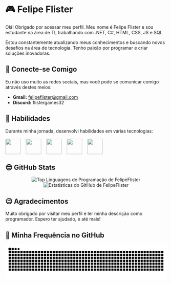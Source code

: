 # 🎮 Felipe Flister

Olá! Obrigado por acessar meu perfil. Meu nome é Felipe Flister e sou estudante na área de TI, trabalhando com .NET, C#, HTML, CSS, JS e SQL

Estou constantemente atualizando meus conhecimentos e buscando novos desafios na área de tecnologia. Tenho paixão por programar e criar soluções inovadoras.

## 👋 Conecte-se Comigo
Eu não uso muito as redes sociais, mas você pode se comunicar comigo através destes meios:
- **Gmail:** [felipeflister@gmail.com](mailto:felipeflister@gmail.com)
- **Discord:** flistergames32

## 🧐 Habilidades
Durante minha jornada, desenvolvi habilidades em várias tecnologias:
<div style="display: flex; column-gap: 1rem; margin-top: 1rem;">
<img style="height: 3rem; width: 3rem;" src="https://cdn.jsdelivr.net/gh/devicons/devicon@latest/icons/csharp/csharp-original.svg" />
<img style="height: 3rem; width: 3rem;" src="https://cdn.jsdelivr.net/gh/devicons/devicon@latest/icons/css3/css3-original.svg" />
<img style="height: 3rem; width: 3rem;" src="https://cdn.jsdelivr.net/gh/devicons/devicon@latest/icons/html5/html5-original.svg" />
<img style="height: 3rem; width: 3rem;" src="https://cdn.jsdelivr.net/gh/devicons/devicon@latest/icons/javascript/javascript-original.svg" />
<img style="height: 3rem; width: 3rem;" src="https://cdn.jsdelivr.net/gh/devicons/devicon@latest/icons/sqldeveloper/sqldeveloper-original.svg" />
</div>

## 😎 GitHub Stats
<p align="center">
  <img src="https://github-readme-stats.vercel.app/api/top-langs/?username=felipeflister&theme=transparent&bg_color=000&border_color=FF8C00&show_icons=true&icon_color=FF8C00&title_color=DC143C&text_color=30A3DC" alt="Top Linguagens de Programação de FelipeFlister" style="max-width: 100%;">
  <img src="https://github-readme-stats.vercel.app/api?username=felipeflister&theme=transparent&bg_color=000&border_color=FF8C00&show_icons=true&icon_color=FF8C00&title_color=DC143C&text_color=30A3DC" alt="Estatísticas do GitHub de FelipeFlister" style="max-width: 100%;">
</p>

## 😉 Agradecimentos
Muito obrigado por visitar meu perfil e ler minha descrição como programador. Espero ter ajudado, e até mais!

## 📅 Minha Frequência no GitHub
<p align="center">
  <picture>
    <source media="(prefers-color-scheme: dark)" srcset="https://raw.githubusercontent.com/FelipeFlister/FelipeFlister/output/github-contribution-grid-snake-dark.svg">
    <source media="(prefers-color-scheme: light)" srcset="https://raw.githubusercontent.com/FelipeFlister/FelipeFlister/output/github-contribution-grid-snake-light.svg">
    <img align="center" alt="github contribution grid snake animation" src="https://raw.githubusercontent.com/FelipeFlister/FelipeFlister/output/github-contribution-grid-snake.svg">
  </picture>
</p>
